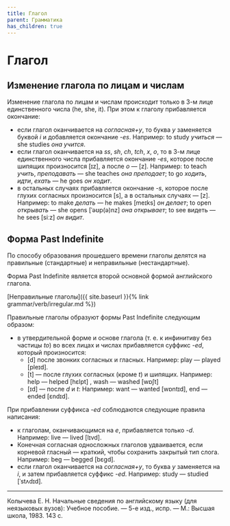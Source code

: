 ```yaml
---
title: Глагол
parent: Грамматика
has_children: true
---
```


# Глагол


## Изменение глагола по лицам и числам

Изменение глагола по лицам и числам происходит только в 3-м лице
единственного числа (he, she, it).  При этом к глаголу прибавляется
окончание:
- если глагол оканчивается на *согласная+y*, то буква *y* заменяется
  буквой *i* и добавляется окончание *-es*. Например: to study
  *учиться* — she studies *она учится*.
- если глагол оканчивается на *ss*, *sh*, *ch*, *tch*, *x*, *o*, то в
  3-м лице единственного числа прибавляется окончание *-es*, которое
  после шипящих произносится [ɪz], а после *o* — [z]. Например: to
  teach *учить*, *преподавать* — she teaches *она преподает*; to go
  *ходить*, *идти*, *ехать* — he goes *он ходит*.
- в остальных случаях прибавляется окончание *-s*, которое после
  глухих согласных произносится [s], а в остальных случаях — [z].
  Например: to make *делать* — he makes [meɪks] *он делает*; to open
  *открывать* — she opens [ˈəʊp(ə)nz] *она открывает*; to see видеть —
  he sees [siːz] *он видит*.


## Форма Past Indefinite

По способу образования прошедшего времени глаголы делятся на
правильные (стандартные) и неправильные (нестандартные).

Форма Past Indefinite является второй основной формой английского
глагола.

[Неправильные глаголы]({{ site.baseurl }}{% link grammar/verb/irregular.md %})

Правильные глаголы образуют формы Past Indefinite следующим образом:
- в утвердительной форме и основе глагола (т. е. к инфинитиву без
  частицы *to*) во всех лицах и числах прибавляется суффикс *-ed*,
  который произносится:
  - [d] после звонких согласных и гласных.  Например: play — played
    [pleɪd].
  - [t] — после глухих согласных (кроме *t*) и шипящих.
    Например: help — helped [hɛlpt] , wash — washed [wɒʃt]
  - [ɪd] — после *d* и *t*: Например: want — wanted [wɒntɪd], end —
    ended [ɛndɪd].

При прибавлении суффикса *-ed* соблюдаются следующие правила
написания:
- к глаголам, оканчивающимся на *е*, прибавляется только *-d*.
  Например: live — lived [lɪvd].
- Конечная согласная односложных глаголов удваивается, если корневой
  гласный — краткий, чтобы сохранить закрытый тип слога.  Например:
  beg — begged [bɛɡd].
- если глагол оканчивается на *согласная+y*, то буква *y* заменяется
  на *i*, и затем прибавляется суффикс *-ed*.  Например: study —
  studied [ˈstʌdɪd].


---

Колычева Е. Н.  Начальные сведения по английскому языку (для
неязыковых вузов): Учебное пособие. — 5-е изд., испр. — М.: Высшая
школа, 1983. 143 с.
